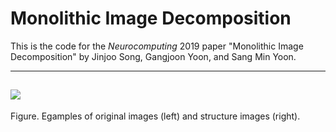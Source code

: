 # Monolithic Image Decomposition

This is the code for the *Neurocomputing* 2019 paper "Monolithic Image Decomposition" by Jinjoo Song, Gangjoon Yoon, and Sang Min Yoon.

-----------------------------------------------------------------------------------------------------------------------
<img src="https://user-images.githubusercontent.com/18275012/63567809-f1e76a80-c5ad-11e9-9ef4-64f48b3adf34.png"></img>
-----------------------------------------------------------------------------------------------------------------------
Figure. Egamples of original images (left) and structure images (right). 
